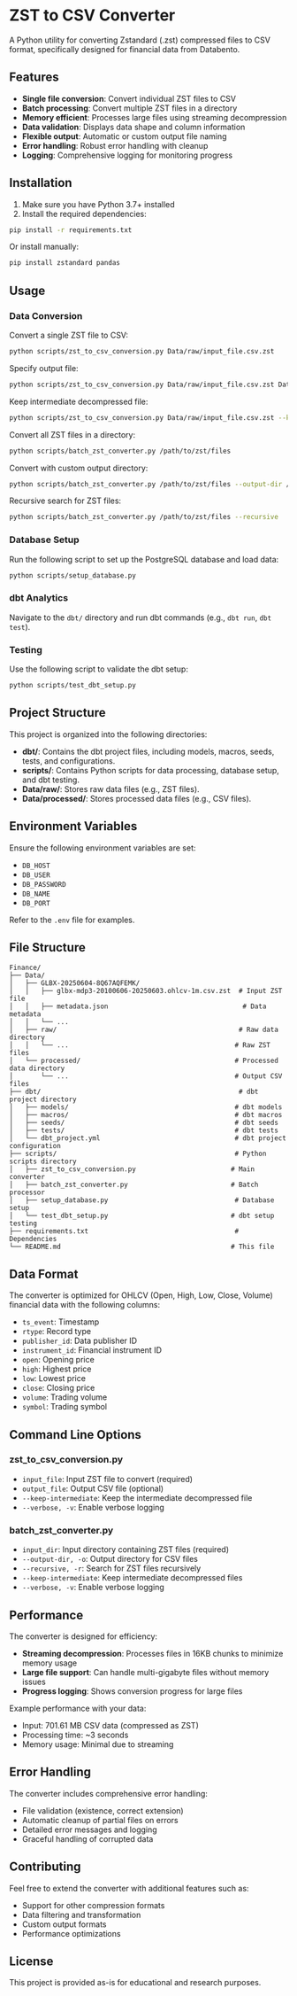 # ZST to CSV Converter

A Python utility for converting Zstandard (.zst) compressed files to CSV format, specifically designed for financial data from Databento.

## Features

- **Single file conversion**: Convert individual ZST files to CSV
- **Batch processing**: Convert multiple ZST files in a directory
- **Memory efficient**: Processes large files using streaming decompression
- **Data validation**: Displays data shape and column information
- **Flexible output**: Automatic or custom output file naming
- **Error handling**: Robust error handling with cleanup
- **Logging**: Comprehensive logging for monitoring progress

## Installation

1. Make sure you have Python 3.7+ installed
2. Install the required dependencies:

```bash
pip install -r requirements.txt
```

Or install manually:
```bash
pip install zstandard pandas
```

## Usage

### Data Conversion

Convert a single ZST file to CSV:

```bash
python scripts/zst_to_csv_conversion.py Data/raw/input_file.csv.zst
```

Specify output file:
```bash
python scripts/zst_to_csv_conversion.py Data/raw/input_file.csv.zst Data/processed/output_file.csv
```

Keep intermediate decompressed file:
```bash
python scripts/zst_to_csv_conversion.py Data/raw/input_file.csv.zst --keep-intermediate
```

Convert all ZST files in a directory:

```bash
python scripts/batch_zst_converter.py /path/to/zst/files
```

Convert with custom output directory:
```bash
python scripts/batch_zst_converter.py /path/to/zst/files --output-dir /path/to/csv/files
```

Recursive search for ZST files:
```bash
python scripts/batch_zst_converter.py /path/to/zst/files --recursive
```

### Database Setup

Run the following script to set up the PostgreSQL database and load data:

```bash
python scripts/setup_database.py
```

### dbt Analytics

Navigate to the `dbt/` directory and run dbt commands (e.g., `dbt run`, `dbt test`).

### Testing

Use the following script to validate the dbt setup:

```bash
python scripts/test_dbt_setup.py
```

## Project Structure

This project is organized into the following directories:

- **dbt/**: Contains the dbt project files, including models, macros, seeds, tests, and configurations.
- **scripts/**: Contains Python scripts for data processing, database setup, and dbt testing.
- **Data/raw/**: Stores raw data files (e.g., ZST files).
- **Data/processed/**: Stores processed data files (e.g., CSV files).

## Environment Variables

Ensure the following environment variables are set:
- `DB_HOST`
- `DB_USER`
- `DB_PASSWORD`
- `DB_NAME`
- `DB_PORT`

Refer to the `.env` file for examples.

## File Structure

```
Finance/
├── Data/
│   ├── GLBX-20250604-8Q67AQFEMK/
│   │   ├── glbx-mdp3-20100606-20250603.ohlcv-1m.csv.zst  # Input ZST file
│   │   ├── metadata.json                                  # Data metadata
│   │   └── ...
│   ├── raw/                                              # Raw data directory
│   │   └── ...                                          # Raw ZST files
│   └── processed/                                       # Processed data directory
│       └── ...                                          # Output CSV files
├── dbt/                                                  # dbt project directory
│   ├── models/                                          # dbt models
│   ├── macros/                                          # dbt macros
│   ├── seeds/                                           # dbt seeds
│   ├── tests/                                           # dbt tests
│   └── dbt_project.yml                                  # dbt project configuration
├── scripts/                                             # Python scripts directory
│   ├── zst_to_csv_conversion.py                        # Main converter
│   ├── batch_zst_converter.py                          # Batch processor
│   ├── setup_database.py                                # Database setup
│   └── test_dbt_setup.py                               # dbt setup testing
├── requirements.txt                                     # Dependencies
└── README.md                                           # This file
```

## Data Format

The converter is optimized for OHLCV (Open, High, Low, Close, Volume) financial data with the following columns:

- `ts_event`: Timestamp
- `rtype`: Record type
- `publisher_id`: Data publisher ID
- `instrument_id`: Financial instrument ID
- `open`: Opening price
- `high`: Highest price
- `low`: Lowest price
- `close`: Closing price
- `volume`: Trading volume
- `symbol`: Trading symbol

## Command Line Options

### zst_to_csv_conversion.py

- `input_file`: Input ZST file to convert (required)
- `output_file`: Output CSV file (optional)
- `--keep-intermediate`: Keep the intermediate decompressed file
- `--verbose, -v`: Enable verbose logging

### batch_zst_converter.py

- `input_dir`: Input directory containing ZST files (required)
- `--output-dir, -o`: Output directory for CSV files
- `--recursive, -r`: Search for ZST files recursively
- `--keep-intermediate`: Keep intermediate decompressed files
- `--verbose, -v`: Enable verbose logging

## Performance

The converter is designed for efficiency:

- **Streaming decompression**: Processes files in 16KB chunks to minimize memory usage
- **Large file support**: Can handle multi-gigabyte files without memory issues
- **Progress logging**: Shows conversion progress for large files

Example performance with your data:
- Input: 701.61 MB CSV data (compressed as ZST)
- Processing time: ~3 seconds
- Memory usage: Minimal due to streaming

## Error Handling

The converter includes comprehensive error handling:

- File validation (existence, correct extension)
- Automatic cleanup of partial files on errors
- Detailed error messages and logging
- Graceful handling of corrupted data

## Contributing

Feel free to extend the converter with additional features such as:

- Support for other compression formats
- Data filtering and transformation
- Custom output formats
- Performance optimizations

## License

This project is provided as-is for educational and research purposes.
